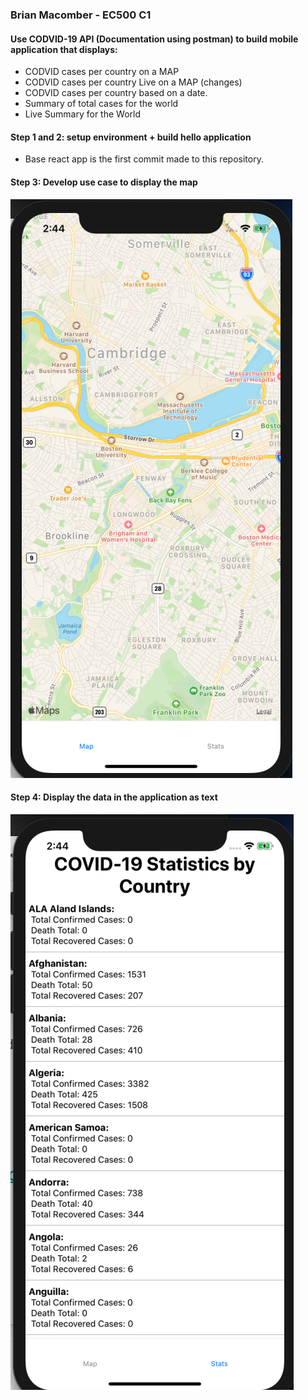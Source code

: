 ### Brian Macomber - EC500 C1

#### Use CODVID-19 API (Documentation using postman) to build mobile application that displays:
- CODVID cases per country on a MAP
- CODVID cases per country Live on a MAP (changes)
- CODVID cases per country based on a date.
- Summary of total cases for the world
- Live Summary for the World

#### Step 1 and 2: setup environment + build hello application
- Base react app is the first commit made to this repository.

#### Step 3: Develop use case to display the map
![Step 3](/CovApp/images/Step3_DisplayMap.png)

#### Step 4: Display the data in the application as text
![Step 4](/CovApp/images/Step4_DisplayData.png)
